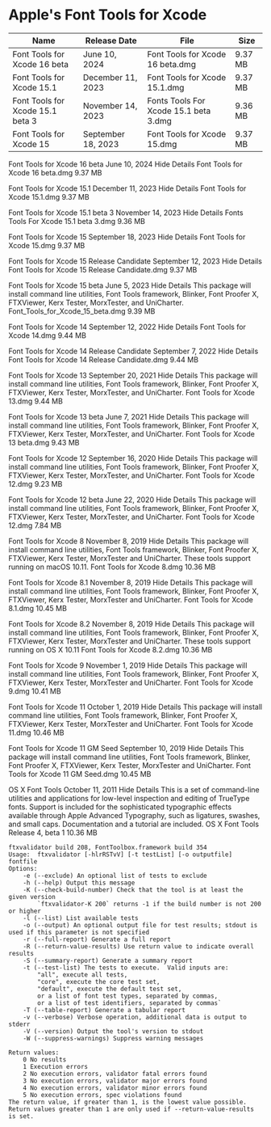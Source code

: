 # Apple's Font Tools for Xcode

| Name | Release Date | File | Size |
| ---  | --- | --- | --- |
| Font Tools for Xcode 16 beta     | June 10, 2024      | Font Tools for Xcode 16 beta.dmg      | 9.37 MB |
| Font Tools for Xcode 15.1        | December 11, 2023  | Font Tools for Xcode 15.1.dmg         | 9.37 MB |
| Font Tools for Xcode 15.1 beta 3 | November 14, 2023  | Fonts Tools For Xcode 15.1 beta 3.dmg | 9.36 MB |
| Font Tools for Xcode 15          | September 18, 2023 | Font Tools for Xcode 15.dmg           | 9.37 MB |
Font Tools for Xcode 16 beta
June 10, 2024
Hide Details 
Font Tools for Xcode 16 beta.dmg
9.37 MB

Font Tools for Xcode 15.1
December 11, 2023
Hide Details 
Font Tools for Xcode 15.1.dmg
9.37 MB

Font Tools for Xcode 15.1 beta 3
November 14, 2023
Hide Details 
Fonts Tools For Xcode 15.1 beta 3.dmg
9.36 MB

Font Tools for Xcode 15
September 18, 2023
Hide Details 
Font Tools for Xcode 15.dmg
9.37 MB


Font Tools for Xcode 15 Release Candidate
September 12, 2023
Hide Details 
Font Tools for Xcode 15 Release Candidate.dmg
9.37 MB

Font Tools for Xcode 15 beta
June 5, 2023
Hide Details 
This package will install command line utilities, Font Tools framework, Blinker, Font Proofer X, FTXViewer, Kerx Tester, MorxTester, and UniCharter.
Font_Tools_for_Xcode_15_beta.dmg
9.39 MB

Font Tools for Xcode 14
September 12, 2022
Hide Details 
Font Tools for Xcode 14.dmg
9.44 MB

Font Tools for Xcode 14 Release Candidate
September 7, 2022
Hide Details 
Font Tools for Xcode 14 Release Candidate.dmg
9.44 MB

Font Tools for Xcode 13
September 20, 2021
Hide Details 
This package will install command line utilities, Font Tools framework, Blinker, Font Proofer X, FTXViewer, Kerx Tester, MorxTester, and UniCharter.
Font Tools for Xcode 13.dmg
9.44 MB

Font Tools for Xcode 13 beta
June 7, 2021
Hide Details 
This package will install command line utilities, Font Tools framework, Blinker, Font Proofer X, FTXViewer, Kerx Tester, MorxTester, and UniCharter.
Font Tools for Xcode 13 beta.dmg
9.43 MB

Font Tools for Xcode 12
September 16, 2020
Hide Details 
This package will install command line utilities, Font Tools framework, Blinker, Font Proofer X, FTXViewer, Kerx Tester, MorxTester, and UniCharter.
Font Tools for Xcode 12.dmg
9.23 MB

Font Tools for Xcode 12 beta
June 22, 2020
Hide Details 
This package will install command line utilities, Font Tools framework, Blinker, Font Proofer X, FTXViewer, Kerx Tester, MorxTester, and UniCharter.
Font Tools for Xcode 12.dmg
7.84 MB

Font Tools for Xcode 8
November 8, 2019
Hide Details 
This package will install command line utilities, Font Tools framework, Blinker, Font Proofer X, FTXViewer, Kerx Tester, MorxTester and UniCharter. These tools support running on macOS 10.11.
Font Tools for Xcode 8.dmg
10.36 MB

Font Tools for Xcode 8.1
November 8, 2019
Hide Details 
This package will install command line utilities, Font Tools framework, Blinker, Font Proofer X, FTXViewer, Kerx Tester, MorxTester and UniCharter.
Font Tools for Xcode 8.1.dmg
10.45 MB

Font Tools for Xcode 8.2
November 8, 2019
Hide Details 
This package will install command line utilities, Font Tools framework, Blinker, Font Proofer X, FTXViewer, Kerx Tester, MorxTester and UniCharter. These tools support running on OS X 10.11
Font Tools for Xcode 8.2.dmg
10.36 MB

Font Tools for Xcode 9
November 1, 2019
Hide Details 
This package will install command line utilities, Font Tools framework, Blinker, Font Proofer X, FTXViewer, Kerx Tester, MorxTester and UniCharter.
Font Tools for Xcode 9.dmg
10.41 MB

Font Tools for Xcode 11
October 1, 2019
Hide Details 
This package will install command line utilities, Font Tools framework, Blinker, Font Proofer X, FTXViewer, Kerx Tester, MorxTester and UniCharter.
Font Tools for Xcode 11.dmg
10.46 MB

Font Tools for Xcode 11 GM Seed
September 10, 2019
Hide Details 
This package will install command line utilities, Font Tools framework, Blinker, Font Proofer X, FTXViewer, Kerx Tester, MorxTester and UniCharter.
Font Tools for Xcode 11 GM Seed.dmg
10.45 MB

OS X Font Tools
October 11, 2011
Hide Details 
This is a set of command-line utilities and applications for low-level inspection and editing of TrueType fonts. Support is included for the sophisticated typographic effects available through Apple Advanced Typography, such as ligatures, swashes, and small caps. Documentation and a tutorial are included.
OS X Font Tools Release 4, beta 1
10.36 MB

```
ftxvalidator build 208, FontToolbox.framework build 354
Usage:  ftxvalidator [-hlrRSTvV] [-t testList] [-o outputfile] fontfile
Options:
	-e (--exclude) An optional list of tests to exclude
	-h (--help) Output this message
	-K (--check-build-number) Check that the tool is at least the given version
		`ftxvalidator-K 200` returns -1 if the build number is not 200 or higher
	-l (--list) List available tests
	-o (--output) An optional output file for test results; stdout is used if this parameter is not specified
	-r (--full-report) Generate a full report
	-R (--return-value-results) Use return value to indicate overall results
	-S (--summary-report) Generate a summary report
	-t (--test-list) The tests to execute.  Valid inputs are:
		"all", execute all tests,
		"core", execute the core test set,
		"default", execute the default test set,
		or a list of font test types, separated by commas,
		or a list of test identifiers, separated by commas`	
	-T (--table-report) Generate a tabular report
	-v (--verbose) Verbose operation, additional data is output to stderr
	-V (--version) Output the tool's version to stdout
	-W (--suppress-warnings) Suppress warning messages

Return values:
	0 No results
	1 Execution errors
	2 No execution errors, validator fatal errors found
	3 No execution errors, validator major errors found
	4 No execution errors, validator minor errors found
	5 No execution errors, spec violations found
The return value, if greater than 1, is the lowest value possible.
Return values greater than 1 are only used if --return-value-results is set.
```
